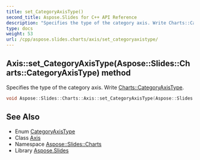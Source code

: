 ```yaml
---
title: set_CategoryAxisType()
second_title: Aspose.Slides for C++ API Reference
description: "Specifies the type of the category axis. Write Charts::CategoryAxisType."
type: docs
weight: 53
url: /cpp/aspose.slides.charts/axis/set_categoryaxistype/
---
```

## Axis::set_CategoryAxisType(Aspose::Slides::Charts::CategoryAxisType) method


Specifies the type of the category axis. Write [Charts::CategoryAxisType](../../categoryaxistype/).

```cpp
void Aspose::Slides::Charts::Axis::set_CategoryAxisType(Aspose::Slides::Charts::CategoryAxisType value) override
```

## See Also

* Enum [CategoryAxisType](../categoryaxistype/)
* Class [Axis](./)
* Namespace [Aspose::Slides::Charts](../)
* Library [Aspose.Slides](../../)